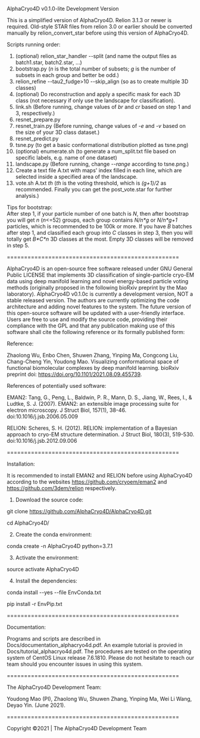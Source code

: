 AlphaCryo4D v0.1.0-lite Development Version

This is a simplified version of AlphaCryo4D. Relion 3.1.3 or newer is required. Old-style STAR files from relion 3.0 or earlier should be converted manually by relion_convert_star before using this version of AlphaCryo4D.

Scripts running order:  
1. (optional) relion_star_handler --split (and name the output files as batch1.star, batch2.star, ...)
2. bootstrap.py (*n* is the total number of subsets; *g* is the number of subsets in each group and better be odd.)
3. relion_refine --tau2_fudge>10 --skip_align (so as to create multiple 3D classes)
4. (optional) Do reconstruction and apply a specific mask for each 3D class (not necessary if only use the landscape for classification). 
5. link.sh (Before running, change values of *br* and *cr* based on step 1 and 3, respectively.)
6. resnet_prepare.py
7. resnet_train.py (Before running, change values of *-e* and *-v* based on the size of your 3D class dataset.)
8. resnet_predict.py
9. tsne.py (to get a basic conformational distribution plotted as tsne.png)
10. (optional) enumerate.sh (to generate a num_split.txt file based on specific labels, e.g. name of one dataset)
11. landscape.py (Before running, change *--range* according to tsne.png.)
12. Create a text file A.txt with maps' index filled in each line, which are selected inside a specified area of the landscape.
13. vote.sh A.txt *th* (*th* is the voting threshold, which is *(g+1)/2* as recommended. Finally you can get the post_vote.star for further analysis.)

Tips for bootstrap:  
After step 1, if your particle number of one batch is *N*, then after bootstrap you will get *n* (*n*<=52) groups, each group contains *N/n\*g* or *N/n\*g+1* particles, which is recommended to be 100k or more. If you have *B* batches after step 1, and classified each group into *C* classes in step 3, then you will totally get *B\*C\*n* 3D classes at the most. Empty 3D classes will be removed in step 5.

==================================================

AlphaCryo4D is an open-source free software released under GNU General Public LICENSE that implements 3D classification of single-particle cryo-EM data using deep manifold learning and novel energy-based particle voting methods (originally proposed in the following bioRxiv preprint by the Mao laboratory). AlphaCryo4D v0.1.0c is currently a development version, NOT a stable released version. The authors are currently optimizing the code architecture and adding novel features to the system. The future version of this open-source software will be updated with a user-friendly interface. Users are free to use and modify the source code, providing their compliance with the GPL and that any publication making use of this software shall cite the following reference or its formally published form:

Reference:

Zhaolong Wu, Enbo Chen, Shuwen Zhang, Yinping Ma, Congcong Liu, Chang-Cheng Yin, Youdong Mao. Visualizing conformational space of functional biomolecular complexes by deep manifold learning. bioRxiv preprint doi: https://doi.org/10.1101/2021.08.09.455739.

References of potentially used software:

EMAN2:
Tang, G., Peng, L., Baldwin, P. R., Mann, D. S., Jiang, W., Rees, I., & Ludtke, S. J. (2007). EMAN2: an extensible image processing suite for electron microscopy. J Struct Biol, 157(1), 38-46. doi:10.1016/j.jsb.2006.05.009

RELION:
Scheres, S. H. (2012). RELION: implementation of a Bayesian approach to cryo-EM structure determination. J Struct Biol, 180(3), 519-530. doi:10.1016/j.jsb.2012.09.006

==================================================

Installation:

It is recommended to install EMAN2 and RELION before using AlphaCryo4D according to the websites https://github.com/cryoem/eman2 and https://github.com/3dem/relion respectively.

1.  Download the source code: 

git clone https://github.com/AlphaCryo4D/AlphaCryo4D.git

cd AlphaCryo4D/

2.  Create the conda environment: 

conda create -n AlphaCryo4D python=3.7.1

3.  Activate the environment: 

source activate AlphaCryo4D

4.  Install the dependencies: 

conda install --yes --file EnvConda.txt 

pip install -r EnvPip.txt

==================================================

Documentation:

Programs and scripts are described in Docs/documentation_alphacryo4d.pdf. An example tutorial is provied in Docs/tutorial_alphacryo4d.pdf. The procedures are tested on the operating system of CentOS Linux release 7.6.1810. Please do not hesitate to reach our team should you encounter issues in using this system.

==================================================

The AlphaCryo4D Development Team:

Youdong Mao (PI), Zhaolong Wu, Shuwen Zhang, Yinping Ma, Wei Li Wang, Deyao Yin. (June 2021).

==================================================

Copyright ©2021 | The AlphaCryo4D Development Team
